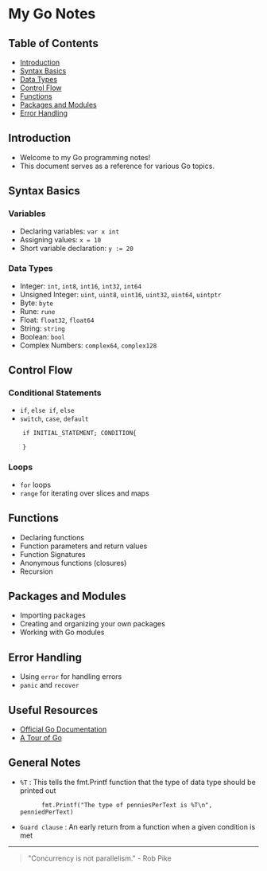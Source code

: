 # My Go Notes

## Table of Contents
- [Introduction](#introduction)
- [Syntax Basics](#syntax-basics)
- [Data Types](#data-types)
- [Control Flow](#control-flow)
- [Functions](#functions)
- [Packages and Modules](#packages-and-modules)
- [Error Handling](#error-handling)

## Introduction

- Welcome to my Go programming notes!
- This document serves as a reference for various Go topics.

## Syntax Basics
    


### Variables

- Declaring variables: `var x int`
- Assigning values: `x = 10`
- Short variable declaration: `y := 20`

### Data Types
- Integer: `int`, `int8`, `int16`, `int32`, `int64`
- Unsigned Integer: `uint`, `uint8`, `uint16`, `uint32`, `uint64`, `uintptr` <!-- can only represent positive numbers with this data type -->
- Byte: `byte` <!--alias for uint8 -->
- Rune: `rune` <!--alias for int32 represents a Unicode code point-->
- Float: `float32`, `float64`
- String: `string`
- Boolean: `bool`
- Complex Numbers: `complex64`, `complex128`

## Control Flow

### Conditional Statements

- `if`, `else if`, `else`
- `switch`, `case`, `default`
<!-- - The initial statement of an IF BLOCK -->

        if INITIAL_STATEMENT; CONDITION{

        }
<!-- Now note, the initial variable can only be acessed within the scope of this if block -->
### Loops

- `for` loops
- `range` for iterating over slices and maps

## Functions

- Declaring functions
- Function parameters and return values
- Function Signatures
- Anonymous functions (closures)
- Recursion

## Packages and Modules

- Importing packages
- Creating and organizing your own packages
- Working with Go modules

## Error Handling

- Using `error` for handling errors
- `panic` and `recover`

## Useful Resources

- [Official Go Documentation](https://golang.org/doc/)
- [A Tour of Go](https://tour.golang.org/welcome/1)


## General Notes
- `%T` : This tells the fmt.Printf function that the type of data type should be printed out
        
            fmt.Printf("The type of penniesPerText is %T\n", penniedPerText)


- `Guard clause` : An early return from a function when a given condition is met
---

> "Concurrency is not parallelism." - Rob Pike

<!-- git config --global init.defaultBranch <name> -->